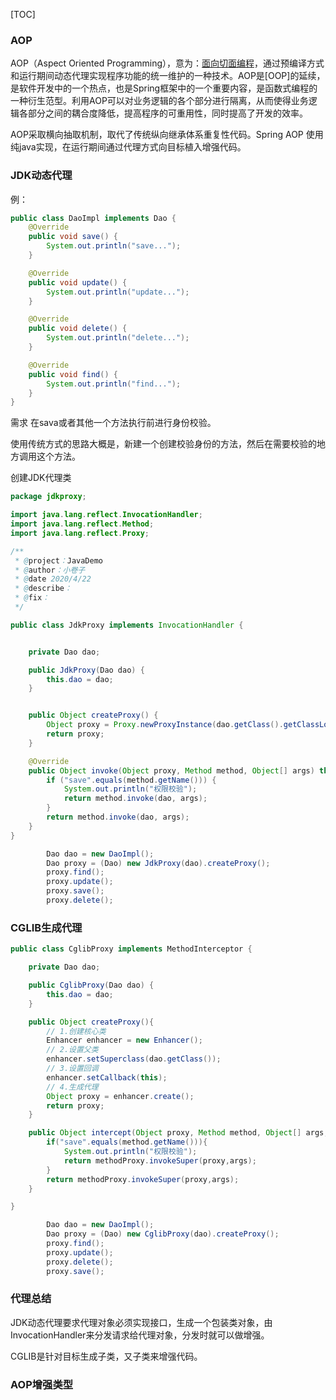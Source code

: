 [TOC]

### AOP

AOP（Aspect Oriented Programming），意为：[面向切面编程](https://baike.baidu.com/item/面向切面编程/6016335)，通过预编译方式和运行期间动态代理实现程序功能的统一维护的一种技术。AOP是[OOP]的延续，是软件开发中的一个热点，也是Spring框架中的一个重要内容，是函数式编程的一种衍生范型。利用AOP可以对业务逻辑的各个部分进行隔离，从而使得业务逻辑各部分之间的耦合度降低，提高程序的可重用性，同时提高了开发的效率。

AOP采取横向抽取机制，取代了传统纵向继承体系重复性代码。Spring AOP 使用纯java实现，在运行期间通过代理方式向目标植入增强代码。



### JDK动态代理

例：

~~~java
public class DaoImpl implements Dao {
    @Override
    public void save() {
        System.out.println("save...");
    }

    @Override
    public void update() {
        System.out.println("update...");
    }

    @Override
    public void delete() {
        System.out.println("delete...");
    }

    @Override
    public void find() {
        System.out.println("find...");
    }
}
~~~

需求 在sava或者其他一个方法执行前进行身份校验。

使用传统方式的思路大概是，新建一个创建校验身份的方法，然后在需要校验的地方调用这个方法。

创建JDK代理类

~~~java
package jdkproxy;

import java.lang.reflect.InvocationHandler;
import java.lang.reflect.Method;
import java.lang.reflect.Proxy;

/**
 * @project：JavaDemo
 * @author：小卷子
 * @date 2020/4/22
 * @describe：
 * @fix：
 */

public class JdkProxy implements InvocationHandler {


    private Dao dao;

    public JdkProxy(Dao dao) {
        this.dao = dao;
    }


    public Object createProxy() {
        Object proxy = Proxy.newProxyInstance(dao.getClass().getClassLoader(), dao.getClass().getInterfaces(), this);
        return proxy;
    }

    @Override
    public Object invoke(Object proxy, Method method, Object[] args) throws Throwable {
        if ("save".equals(method.getName())) {
            System.out.println("权限校验");
            return method.invoke(dao, args);
        }
        return method.invoke(dao, args);
    }
}

~~~



~~~java
        Dao dao = new DaoImpl();
        Dao proxy = (Dao) new JdkProxy(dao).createProxy();
        proxy.find();
        proxy.update();
        proxy.save();
        proxy.delete();
~~~



### CGLIB生成代理

~~~java
public class CglibProxy implements MethodInterceptor {

    private Dao dao;

    public CglibProxy(Dao dao) {
        this.dao = dao;
    }

    public Object createProxy(){
        // 1.创建核心类
        Enhancer enhancer = new Enhancer();
        // 2.设置父类
        enhancer.setSuperclass(dao.getClass());
        // 3.设置回调
        enhancer.setCallback(this);
        // 4.生成代理
        Object proxy = enhancer.create();
        return proxy;
    }

    public Object intercept(Object proxy, Method method, Object[] args, MethodProxy methodProxy) throws Throwable {
        if("save".equals(method.getName())){
            System.out.println("权限校验");
            return methodProxy.invokeSuper(proxy,args);
        }
        return methodProxy.invokeSuper(proxy,args);
    }

}
~~~

~~~java
        Dao dao = new DaoImpl();
        Dao proxy = (Dao) new CglibProxy(dao).createProxy();
        proxy.find();
        proxy.update();
        proxy.delete();
        proxy.save();
~~~



### 代理总结

JDK动态代理要求代理对象必须实现接口，生成一个包装类对象，由InvocationHandler来分发请求给代理对象，分发时就可以做增强。

CGLIB是针对目标生成子类，又子类来增强代码。



### AOP增强类型









